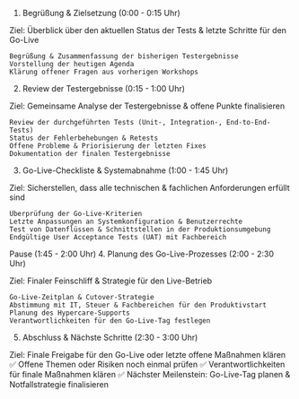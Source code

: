 1. Begrüßung & Zielsetzung (0:00 - 0:15 Uhr)

Ziel: Überblick über den aktuellen Status der Tests & letzte Schritte für den Go-Live

    Begrüßung & Zusammenfassung der bisherigen Testergebnisse
    Vorstellung der heutigen Agenda
    Klärung offener Fragen aus vorherigen Workshops

2. Review der Testergebnisse (0:15 - 1:00 Uhr)

Ziel: Gemeinsame Analyse der Testergebnisse & offene Punkte finalisieren

    Review der durchgeführten Tests (Unit-, Integration-, End-to-End-Tests)
    Status der Fehlerbehebungen & Retests
    Offene Probleme & Priorisierung der letzten Fixes
    Dokumentation der finalen Testergebnisse

3. Go-Live-Checkliste & Systemabnahme (1:00 - 1:45 Uhr)

Ziel: Sicherstellen, dass alle technischen & fachlichen Anforderungen erfüllt sind

    Überprüfung der Go-Live-Kriterien
    Letzte Anpassungen an Systemkonfiguration & Benutzerrechte
    Test von Datenflüssen & Schnittstellen in der Produktionsumgebung
    Endgültige User Acceptance Tests (UAT) mit Fachbereich

Pause (1:45 - 2:00 Uhr)
4. Planung des Go-Live-Prozesses (2:00 - 2:30 Uhr)

Ziel: Finaler Feinschliff & Strategie für den Live-Betrieb

    Go-Live-Zeitplan & Cutover-Strategie
    Abstimmung mit IT, Steuer & Fachbereichen für den Produktivstart
    Planung des Hypercare-Supports
    Verantwortlichkeiten für den Go-Live-Tag festlegen

5. Abschluss & Nächste Schritte (2:30 - 3:00 Uhr)

Ziel: Finale Freigabe für den Go-Live oder letzte offene Maßnahmen klären
✅ Offene Themen oder Risiken noch einmal prüfen
✅ Verantwortlichkeiten für finale Maßnahmen klären
✅ Nächster Meilenstein: Go-Live-Tag planen & Notfallstrategie finalisieren